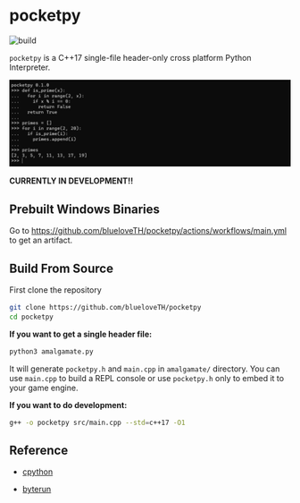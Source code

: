 # pocketpy

![build](https://github.com/blueloveTH/pocketpy/actions/workflows/main.yml/badge.svg)

`pocketpy` is a C++17 single-file header-only cross platform Python Interpreter.

![sample_img](docs/readme_sample.png)

**CURRENTLY IN DEVELOPMENT!!**

## Prebuilt Windows Binaries

Go to https://github.com/blueloveTH/pocketpy/actions/workflows/main.yml to get an artifact.

## Build From Source

First clone the repository

```bash
git clone https://github.com/blueloveTH/pocketpy
cd pocketpy
```

**If you want to get a single header file:**

```bash
python3 amalgamate.py
```

It will generate `pocketpy.h` and `main.cpp` in `amalgamate/` directory. You can use `main.cpp` to build a REPL console or use `pocketpy.h` only to embed it to your game engine.

**If you want to do development:**

```bash
g++ -o pocketpy src/main.cpp --std=c++17 -O1
```

## Reference

+ [cpython](https://github.com/python/cpython)

+ [byterun](http://qingyunha.github.io/taotao/)

